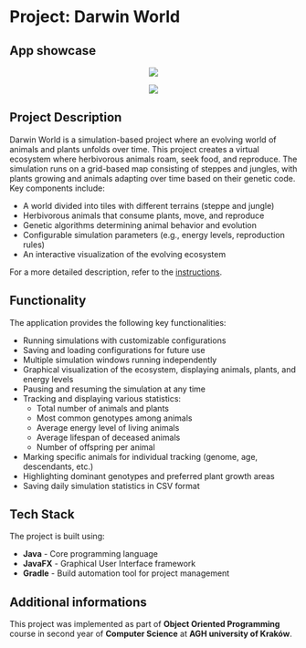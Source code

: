 # Project: Darwin World

## App showcase

<p align="center">
    <img src="description_resources/app_showcase.gif">
</p>

<p align="center">
    <img src="description_resources/resizeable.gif">
</p>

## Project Description

Darwin World is a simulation-based project where an evolving world of animals and plants unfolds over time. This project creates a virtual ecosystem where herbivorous animals roam, seek food, and reproduce. The simulation runs on a grid-based map consisting of steppes and jungles, with plants growing and animals adapting over time based on their genetic code. Key components include:
- A world divided into tiles with different terrains (steppe and jungle)
- Herbivorous animals that consume plants, move, and reproduce
- Genetic algorithms determining animal behavior and evolution
- Configurable simulation parameters (e.g., energy levels, reproduction rules)
- An interactive visualization of the evolving ecosystem

For a  more detailed description, refer to the [instructions](/project_instructions/instructions.md).

## Functionality

The application provides the following key functionalities:
- Running simulations with customizable configurations
- Saving and loading configurations for future use
- Multiple simulation windows running independently
- Graphical visualization of the ecosystem, displaying animals, plants, and energy levels
- Pausing and resuming the simulation at any time
- Tracking and displaying various statistics:
  - Total number of animals and plants
  - Most common genotypes among animals
  - Average energy level of living animals
  - Average lifespan of deceased animals
  - Number of offspring per animal
- Marking specific animals for individual tracking (genome, age, descendants, etc.)
- Highlighting dominant genotypes and preferred plant growth areas
- Saving daily simulation statistics in CSV format

## Tech Stack

The project is built using:
- **Java** - Core programming language
- **JavaFX** - Graphical User Interface framework
- **Gradle** - Build automation tool for project management

## Additional informations

This project was implemented as part of **Object Oriented Programming** course in second year of **Computer Science** at **AGH university of Kraków**.
